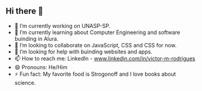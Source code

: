 ## Hi there 👋

- 🔭 I’m currently working on UNASP-SP.
- 🌱 I’m currently learning about Computer Engineering and software buinding in Alura.
- 👯 I’m looking to collaborate on JavaScript, CSS and CSS for now.
- 🤔 I’m looking for help with buinding websites and apps.
- 📫 How to reach me: LinkedIn - www.linkedin.com/in/victor-m-rodrigues
- 😄 Pronouns: He/Him
- ⚡ Fun fact: My favorite food is Strogonoff and I love books about science.
